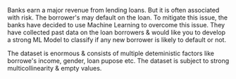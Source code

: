 Banks earn a major revenue from lending loans. But it is often associated with risk. The borrower's may default on the loan. To mitigate this issue, the banks have decided to use Machine Learning to overcome this issue. They have collected past data on the loan borrowers & would like you to develop a strong ML Model to classify if any new borrower is likely to default or not.

The dataset is enormous & consists of multiple deteministic factors like borrowe's income, gender, loan pupose etc. The dataset is subject to strong multicollinearity & empty values.